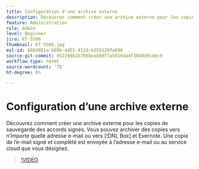 ```yaml
---
title: Configuration d'une archive externe
description: Découvrez comment créer une archive externe pour les copies de sauvegarde des accords signés
feature: Administration
role: Admin
level: Beginner
jira: KT-5506
thumbnail: KT-5506.jpg
exl-id: 8669881a-b69b-4455-912d-b3551207a696
source-git-commit: 452299b2b786beab9df7a5019da4f3840d9cdec9
workflow-type: tm+mt
source-wordcount: '75'
ht-degree: 0%

---
```


# Configuration d’une archive externe

Découvrez comment créer une archive externe pour les copies de sauvegarde des accords signés. Vous pouvez archiver des copies vers n’importe quelle adresse e-mail ou vers [!DNL Box] et Evernote. Une copie de l’e-mail signé et complété est envoyée à l’adresse e-mail ou au service cloud que vous désignez.

>[!VIDEO](https://video.tv.adobe.com/v/3412808?quality=12&learn=on&hidetitle=true&captions=fre_fr)